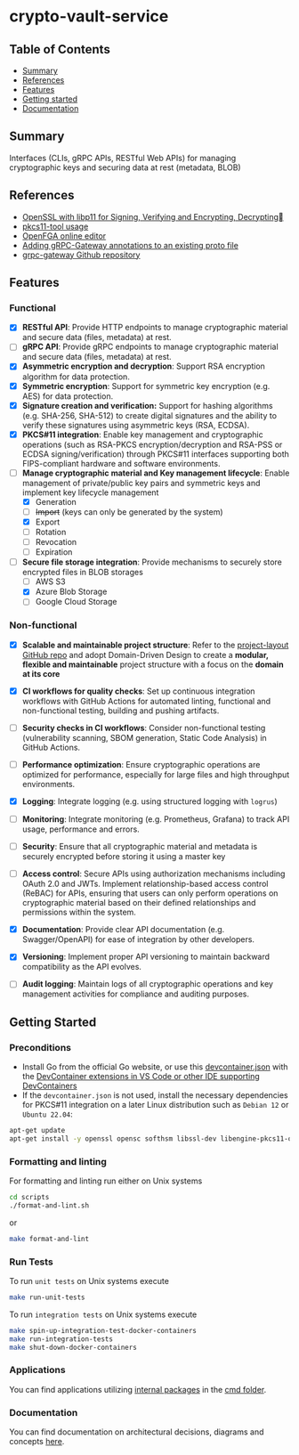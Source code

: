 # crypto-vault-service

## Table of Contents

+ [Summary](#summary)
+ [References](#references)
+ [Features](#features)
+ [Getting started](#getting-started)
+ [Documentation](#documentation)

## Summary

Interfaces (CLIs, gRPC APIs, RESTful Web APIs) for managing cryptographic keys and securing data at rest (metadata, BLOB)

## References

- [OpenSSL with libp11 for Signing, Verifying and Encrypting, Decrypting](https://docs.yubico.com/hardware/yubihsm-2/hsm-2-user-guide/hsm2-openssl-libp11.html#rsa-pkcs)
- [pkcs11-tool usage](https://docs.nitrokey.com/nethsm/pkcs11-tool#id1)
- [OpenFGA online editor](https://play.fga.dev/sandbox/?store=github)
- [Adding gRPC-Gateway annotations to an existing proto file](https://grpc-ecosystem.github.io/grpc-gateway/docs/tutorials/adding_annotations/)
- [grpc-gateway Github repository](https://github.com/grpc-ecosystem/grpc-gateway)

## Features

### Functional

- [x] **RESTful API**: Provide HTTP endpoints to manage cryptographic material and secure data (files, metadata) at rest.
- [ ] **gRPC API**: Provide gRPC endpoints to manage cryptographic material and secure data (files, metadata) at rest.
- [x] **Asymmetric encryption and decryption**: Support RSA encryption algorithm for data protection.
- [x] **Symmetric encryption**: Support for symmetric key encryption (e.g. AES) for data protection.
- [x] **Signature creation and verification:** Support for hashing algorithms (e.g. SHA-256, SHA-512) to create digital signatures and the ability to verify these signatures using asymmetric keys (RSA, ECDSA).
- [x] **PKCS#11 integration**: Enable key management and cryptographic operations (such as RSA-PKCS encryption/decryption and RSA-PSS or ECDSA signing/verification) through PKCS#11 interfaces supporting both FIPS-compliant hardware and software environments.
- [ ] **Manage cryptographic material and Key management lifecycle**: Enable management of private/public key pairs and symmetric keys and implement key lifecycle management
    - [x] Generation
    - [ ] ~~Import~~ (keys can only be generated by the system) 
    - [x] Export
    - [ ] Rotation
    - [ ] Revocation
    - [ ] Expiration
- [ ] **Secure file storage integration**: Provide mechanisms to securely store encrypted files in BLOB storages 
    - [ ] AWS S3
    - [x] Azure Blob Storage
    - [ ] Google Cloud Storage

### Non-functional

- [x] **Scalable and maintainable project structure**: Refer to the [project-layout GitHub repo](https://github.com/golang-standards/project-layout) and adopt Domain-Driven Design to create a **modular, flexible and maintainable** project structure with a focus on the **domain at its core**
- [x] **CI workflows for quality checks**: Set up continuous integration workflows with GitHub Actions for automated linting, functional and non-functional testing, building and pushing artifacts.
- [ ] **Security checks in CI workflows**: Consider non-functional testing (vulnerability scanning, SBOM generation, Static Code Analysis) in GitHub Actions.
- [ ] **Performance optimization**: Ensure cryptographic operations are optimized for performance, especially for large files and high throughput environments.
- [x] **Logging**: Integrate logging (e.g. using structured logging with `logrus`) 
- [ ] **Monitoring**: Integrate monitoring (e.g. Prometheus, Grafana) to track API usage, performance and errors.
- [ ] **Security**: Ensure that all cryptographic material and metadata is securely encrypted before storing it using a master key
- [ ] **Access control**: Secure APIs using authorization mechanisms including OAuth 2.0 and JWTs. Implement relationship-based access control (ReBAC) for APIs, ensuring that users can only perform operations on cryptographic material based on their defined relationships and permissions within the system.
- [x] **Documentation**: Provide clear API documentation (e.g. Swagger/OpenAPI) for ease of integration by other developers.
- [x] **Versioning**: Implement proper API versioning to maintain backward compatibility as the API evolves.
- [ ] **Audit logging**: Maintain logs of all cryptographic operations and key management activities for compliance and auditing purposes.


## Getting Started

### Preconditions

- Install Go from the official Go website, or use this [devcontainer.json](../../.devcontainer/devcontainer.json) with the [DevContainer extensions in VS Code or other IDE supporting DevContainers](https://marketplace.visualstudio.com/items?itemName=ms-vscode-remote.remote-containers)
- If the `devcontainer.json` is not used, install the necessary dependencies for PKCS#11 integration on a later Linux distribution such as `Debian 12` or `Ubuntu 22.04`: 

```sh
apt-get update 
apt-get install -y openssl opensc softhsm libssl-dev libengine-pkcs11-openssl
```

### Formatting and linting

For formatting and linting run either on Unix systems

```sh
cd scripts
./format-and-lint.sh
```

or

```sh
make format-and-lint
```

### Run Tests

To run `unit tests` on Unix systems execute

```sh
make run-unit-tests
```

To run `integration tests` on Unix systems execute

```sh
make spin-up-integration-test-docker-containers
make run-integration-tests
make shut-down-docker-containers 
```

### Applications

You can find applications utilizing [internal packages](./internal/) in the [cmd folder](./cmd/).

### Documentation

You can find documentation on architectural decisions, diagrams and concepts [here](./docs).
